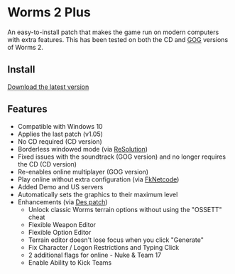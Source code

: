 # Worms 2 Plus
An easy-to-install patch that makes the game run on modern computers with extra features.
This has been tested on both the CD and [GOG](https://www.gog.com/game/worms_2) versions of Worms 2.

## Install
[Download the latest version](https://github.com/Carlmundo/W2-Plus/releases/latest)

## Features
- Compatible with Windows 10
- Applies the last patch (v1.05)
- No CD required (CD version)
- Borderless windowed mode (via [ReSolution](https://worms2d.info/ReSolution))
- Fixed issues with the soundtrack (GOG version) and no longer requires the CD (CD version)
- Re-enables online multiplayer (GOG version)
- Play online without extra configuration (via [FkNetcode](https://worms2d.info/FkNetcode))
- Added Demo and US servers
- Automatically sets the graphics to their maximum level
- Enhancements (via [Des patch](https://worms2d.info/Des_patch))
	- Unlock classic Worms terrain options without using the "OSSETT" cheat
	- Flexible Weapon Editor
	- Flexible Option Editor
	- Terrain editor doesn't lose focus when you click "Generate"
	- Fix Character / Logon Restrictions and Typing Click
	- 2 additional flags for online - Nuke & Team 17
	- Enable Ability to Kick Teams
